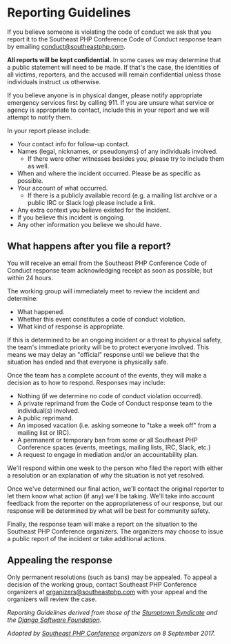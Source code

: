 # Reporting Guidelines

If you believe someone is violating the code of conduct we ask that you report it to the Southeast PHP Conference Code of Conduct response team by emailing <conduct@southeastphp.com>.

**All reports will be kept confidential.** In some cases we may determine that a public statement will need to be made. If that's the case, the identities of all victims, reporters, and the accused will remain confidential unless those individuals instruct us otherwise.

If you believe anyone is in physical danger, please notify appropriate emergency services first by calling 911. If you are unsure what service or agency is appropriate to contact, include this in your report and we will attempt to notify them.

In your report please include:

  * Your contact info for follow-up contact.
  * Names (legal, nicknames, or pseudonyms) of any individuals involved.
    * If there were other witnesses besides you, please try to include them as well.
  * When and where the incident occurred. Please be as specific as possible.
  * Your account of what occurred.
    * If there is a publicly available record (e.g. a mailing list archive or a public IRC or Slack log) please include a link.
  * Any extra context you believe existed for the incident.
  * If you believe this incident is ongoing.
  * Any other information you believe we should have.

## What happens after you file a report?

You will receive an email from the Southeast PHP Conference Code of Conduct response team acknowledging receipt as soon as possible, but within 24 hours.

The working group will immediately meet to review the incident and determine:

  * What happened.
  * Whether this event constitutes a code of conduct violation.
  * What kind of response is appropriate.

If this is determined to be an ongoing incident or a threat to physical safety, the team's immediate priority will be to protect everyone involved. This means we may delay an "official" response until we believe that the situation has ended and that everyone is physically safe.

Once the team has a complete account of the events, they will make a decision as to how to respond. Responses may include:

  * Nothing (if we determine no code of conduct violation occurred).
  * A private reprimand from the Code of Conduct response team to the individual(s) involved.
  * A public reprimand.
  * An imposed vacation (i.e. asking someone to "take a week off" from a mailing list or IRC).
  * A permanent or temporary ban from some or all Southeast PHP Conference spaces (events, meetings, mailing lists, IRC, Slack, etc.)
  * A request to engage in mediation and/or an accountability plan.

We'll respond within one week to the person who filed the report with either a resolution or an explanation of why the situation is not yet resolved.

Once we've determined our final action, we'll contact the original reporter to let them know what action (if any) we'll be taking. We'll take into account feedback from the reporter on the appropriateness of our response, but our response will be determined by what will be best for community safety.

Finally, the response team will make a report on the situation to the Southeast PHP Conference organizers. The organizers may choose to issue a public report of the incident or take additional actions.

## Appealing the response

Only permanent resolutions (such as bans) may be appealed. To appeal a decision of the working group, contact Southeast PHP Conference organizers at <organizers@southeastphp.com> with your appeal and the organizers will review the case.

_Reporting Guidelines derived from those of the [Stumptown Syndicate](http://stumptownsyndicate.org/code-of-conduct/reporting-guidelines/) and the [Django Software Foundation](https://www.djangoproject.com/conduct/reporting/)._

_Adopted by [Southeast PHP Conference](https://southeastphp.com) organizers on 8 September 2017._
